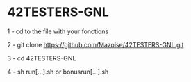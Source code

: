 # 42TESTERS-GNL
1 - cd to the file with your fonctions

2 - git clone https://github.com/Mazoise/42TESTERS-GNL.git 

3 - cd 42TESTERS-GNL

4 - sh run[...].sh or bonusrun[...].sh
